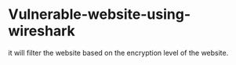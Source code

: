 # Vulnerable-website-using-wireshark
it will filter the website based on the encryption level of the website.
